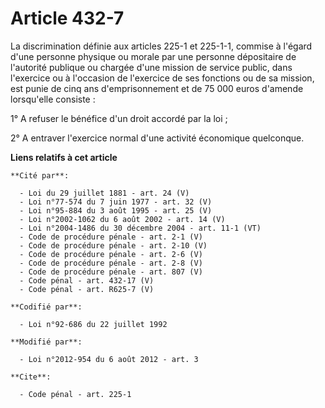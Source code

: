 # Article 432-7

La discrimination définie aux articles 225-1 et 225-1-1, commise à l'égard d'une personne physique ou morale par une personne
dépositaire de l'autorité publique ou chargée d'une mission de service public, dans l'exercice ou à l'occasion de l'exercice
de ses fonctions ou de sa mission, est punie de cinq ans d'emprisonnement et de 75 000 euros d'amende lorsqu'elle consiste : 

1° A refuser le bénéfice d'un droit accordé par la loi ; 

2° A entraver l'exercice normal d'une activité économique quelconque.

**Liens relatifs à cet article**

	**Cité par**:

	  - Loi du 29 juillet 1881 - art. 24 (V)
	  - Loi n°77-574 du 7 juin 1977 - art. 32 (V)
	  - Loi n°95-884 du 3 août 1995 - art. 25 (V)
	  - Loi n°2002-1062 du 6 août 2002 - art. 14 (V)
	  - Loi n°2004-1486 du 30 décembre 2004 - art. 11-1 (VT)
	  - Code de procédure pénale - art. 2-1 (V)
	  - Code de procédure pénale - art. 2-10 (V)
	  - Code de procédure pénale - art. 2-6 (V)
	  - Code de procédure pénale - art. 2-8 (V)
	  - Code de procédure pénale - art. 807 (V)
	  - Code pénal - art. 432-17 (V)
	  - Code pénal - art. R625-7 (V)

	**Codifié par**:

	  - Loi n°92-686 du 22 juillet 1992

	**Modifié par**:

	  - Loi n°2012-954 du 6 août 2012 - art. 3

	**Cite**:

	  - Code pénal - art. 225-1
